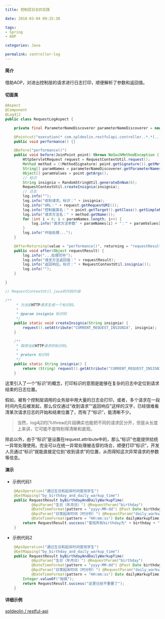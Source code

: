 ```yaml
---
title: 控制层日志的实践

date: 2018-03-04 09:25:38

tags:
- Spring
- AOP

categories: Java

permalink: controller-log
---
```


#### 简介

借助AOP，对进出控制层的请求进行日志打印，顺便解析了参数和返回值。

#### 切面类

```java
@Aspect
@Component
@Log4j2
public class RequestLogAspect {

    private final ParameterNameDiscoverer parameterNameDiscoverer = new LocalVariableTableParameterNameDiscoverer();

    @Pointcut("execution(* com.spldeolin.restfulapi.controller..*.*(..))")
    public void performance() {}

    @Before("performance()")
    public void before(JoinPoint point) throws NoSuchMethodException {
        HttpServletRequest request = RequestContextUtil.request();
        Method method = ((MethodSignature) point.getSignature()).getMethod();
        String[] paramNames = parameterNameDiscoverer.getParameterNames(method);
        Object[] paramValues = point.getArgs();
        // 标识
        String insignia = RandomStringUtil.generateEnNum(6);
        RequestContextUtil.createInsignia(insignia);
        // 日志
        log.info("");
        log.info("收到请求。标识：" + insignia);
        log.info("URL：" + request.getRequestURI());
        log.info("控制器类名：" + point.getTarget().getClass().getSimpleName());
        log.info("请求方法名：" + method.getName());
        for (int i = 0; i < paramNames.length; i++) {
            log.info("请求方法参数" + paramNames[i] + "：" + paramValues[i]);
        }
        log.info("开始处理...");
    }

    @AfterReturning(value = "performance()", returning = "requestResult")
    public void after(Object requestResult) {
        log.info("...处理完毕");
        log.info("请求方法返回值：" + requestResult);
        log.info("返回响应。标识：" + RequestContextUtil.insignia());
        log.info("");
    }

}
```

```java
// RequestContextUtil.java的代码片段

/**
     * 为当前HTTP请求生成一个标识码。
     *
     * @param insignia 标识码
     */
    public static void createInsignia(String insignia) {
        request().setAttribute("CURRENT_REQUEST_INSIGNIA", insignia);
    }

    /**
     * 取得当前HTTP请求的标识码。
     *
     * @return 标识码
     */
    public static String insignia() {
        return (String) request().getAttribute("CURRENT_REQUEST_INSIGNIA");
    }
```


这里引入了一个“标识”的概念，打印标识的意图是能够在复杂的日志中定位到请求结束的日志位置。

假如，被有个控制层调用的业务层中用大量的日志会打印，或者，多个请求在一段时间内先后被发起，那么仅仅通过“收到请求”“返回响应”这样的汉字，已经很难看清某次请求日志的开始和结束位置了，而有了“标识”，能清晰不少。

> 当然，log4j2的[%thread]片段确实也能把不同的请求区分开，但是从长度上来讲，它可能不是特别得清晰和直观。

除此以外，由于“标识”是设置在request.attribute中的，那么“标识”也能提供给统一异常处理使用。完全可以在统一异常处理被击穿的场合，顺便打印“标识”，开发人员通过“标识”就能直接定位到“收到请求”的位置，从而得知这次异常请求的参数等信息。

#### 演示

- 示例代码1

```java
    @ApiOperation("通过生日和起床时间查找学生")
    @GetMapping("by_birthday_and_daily_warkup_time")
    public RequestResult byBirthdayAndDailyWarkupTime(
            @ApiParam("生日（年月日）") @RequestParam("birthday")
            @DateTimeFormat(pattern = "yyyy-MM-dd") @Past Date birthday,
            @ApiParam("日常起床时间（时分秒）") @RequestParam("daily_warkup_time")
            @DateTimeFormat(pattern = "HH:mm:ss") Date dailyWarkupTime) {
        return RequestResult.success("查找所有birthday为" + birthday + "，daily_warkup_time为" + dailyWarkupTime + "的学生。");
    }
```

- 示例代码2

```java
    @ApiOperation("通过生日和起床时间查找学生")
    @GetMapping("by_birthday_and_daily_warkup_time")
    public RequestResult byBirthdayAndDailyWarkupTime(
            @ApiParam("生日（年月日）") @RequestParam("birthday")
            @DateTimeFormat(pattern = "yyyy-MM-dd") @Past Date birthday,
            @ApiParam("日常起床时间（时分秒）") @RequestParam("daily_warkup_time")
            @DateTimeFormat(pattern = "HH:mm:ss") Date dailyWarkupTime) {
        Integer.valueOf("抛我");
        return RequestResult.success("这里已经不重要了");
    }
```

#### 详细示例

[spldeolin / restful-api](https://github.com/spldeolin/restful-api "spldeolin/restful-api: self discipline...")
